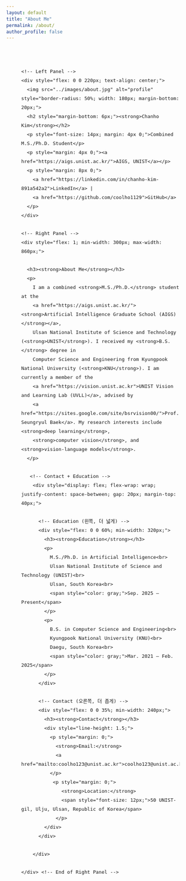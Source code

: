```yaml
---
layout: default
title: "About Me"
permalink: /about/
author_profile: false
---
```


<!-- Outer Wrapper to center the entire layout -->
<div style="max-width: 1080px; margin: 0 auto; padding: 40px; line-height: 1.6; font-size: 15px; font-family: sans-serif;">

  <!-- Main Flex Layout -->
  <div style="display: flex; flex-wrap: wrap; gap: 40px; align-items: flex-start;">

    <!-- Left Panel -->
    <div style="flex: 0 0 220px; text-align: center;">
      <img src="../images/about.jpg" alt="profile" style="border-radius: 50%; width: 180px; margin-bottom: 20px;">
      <h2 style="margin-bottom: 6px;"><strong>Chanho Kim</strong></h2>
      <p style="font-size: 14px; margin: 4px 0;">Combined M.S./Ph.D. Student</p>
      <p style="margin: 4px 0;"><a href="https://aigs.unist.ac.kr/">AIGS, UNIST</a></p>
      <p style="margin: 8px 0;">
        <a href="https://linkedin.com/in/chanho-kim-891a542a2">LinkedIn</a> |
        <a href="https://github.com/coolho1129">GitHub</a>
      </p>
    </div>

    <!-- Right Panel -->
    <div style="flex: 1; min-width: 300px; max-width: 860px;">

      <h3><strong>About Me</strong></h3>
      <p>
        I am a combined <strong>M.S./Ph.D.</strong> student at the 
        <a href="https://aigs.unist.ac.kr/"><strong>Artificial Intelligence Graduate School (AIGS)</strong></a>, 
        Ulsan National Institute of Science and Technology (<strong>UNIST</strong>). I received my <strong>B.S.</strong> degree in 
        Computer Science and Engineering from Kyungpook National University (<strong>KNU</strong>). I am currently a member of the 
        <a href="https://vision.unist.ac.kr">UNIST Vision and Learning Lab (UVLL)</a>, advised by 
        <a href="https://sites.google.com/site/bsrvision00/">Prof. Seungryul Baek</a>. My research interests include <strong>deep learning</strong>, 
        <strong>computer vision</strong>, and <strong>vision-language models</strong>.
      </p>

       <!-- Contact + Education -->
        <div style="display: flex; flex-wrap: wrap; justify-content: space-between; gap: 20px; margin-top: 40px;">
        
          <!-- Education (왼쪽, 더 넓게) -->
          <div style="flex: 0 0 60%; min-width: 320px;">
            <h3><strong>Education</strong></h3>
            <p>
              M.S./Ph.D. in Artificial Intelligence<br>
              Ulsan National Institute of Science and Technology (UNIST)<br> 
              Ulsan, South Korea<br>
              <span style="color: gray;">Sep. 2025 – Present</span>
            </p>
            <p>
              B.S. in Computer Science and Engineering<br>
              Kyungpook National University (KNU)<br> 
              Daegu, South Korea<br>
              <span style="color: gray;">Mar. 2021 – Feb. 2025</span>
            </p>
          </div>
        
          <!-- Contact (오른쪽, 더 좁게) -->
          <div style="flex: 0 0 35%; min-width: 240px;">
            <h3><strong>Contact</strong></h3>
            <div style="line-height: 1.5;">
              <p style="margin: 0;">
                <strong>Email:</strong> 
                <a href="mailto:coolho123@unist.ac.kr">coolho123@unist.ac.kr</a>
              </p>
               <p style="margin: 0;">
                  <strong>Location:</strong> 
                  <span style="font-size: 12px;">50 UNIST-gil, Ulju, Ulsan, Republic of Korea</span>
                </p>
            </div>
          </div>
        
        </div>

    </div> <!-- End of Right Panel -->
  </div> <!-- End of Main Flex Layout -->
</div> <!-- End of Outer Wrapper -->










